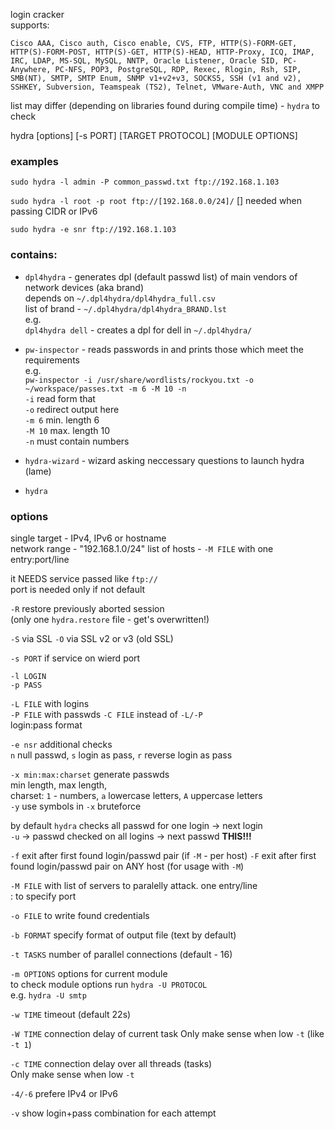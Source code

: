 login cracker  
supports:  
```
Cisco AAA, Cisco auth, Cisco enable, CVS, FTP, HTTP(S)-FORM-GET, HTTP(S)-FORM-POST, HTTP(S)-GET, HTTP(S)-HEAD, HTTP-Proxy, ICQ, IMAP, IRC, LDAP, MS-SQL, MySQL, NNTP, Oracle Listener, Oracle SID, PC-Anywhere, PC-NFS, POP3, PostgreSQL, RDP, Rexec, Rlogin, Rsh, SIP, SMB(NT), SMTP, SMTP Enum, SNMP v1+v2+v3, SOCKS5, SSH (v1 and v2), SSHKEY, Subversion, Teamspeak (TS2), Telnet, VMware-Auth, VNC and XMPP
```
list may differ (depending on libraries found during compile time) - `hydra` to check  

hydra [options]  [-s PORT]  [TARGET PROTOCOL]  [MODULE OPTIONS]

### examples
`sudo hydra -l admin -P common_passwd.txt ftp://192.168.1.103`

`sudo hydra -l root -p root ftp://[192.168.0.0/24]/`
[] needed when passing CIDR or IPv6

`sudo hydra -e snr ftp://192.168.1.103`


### contains:
- `dpl4hydra` - generates dpl (default passwd list) of main vendors of network devices (aka brand)  
depends on `~/.dpl4hydra/dpl4hydra_full.csv`  
list of brand - `~/.dpl4hydra/dpl4hydra_BRAND.lst`  
e.g.  
`dpl4hydra dell` - creates a dpl for dell in `~/.dpl4hydra/`  

- `pw-inspector` - reads passwords in and prints those which meet the requirements  
e.g.  
`pw-inspector -i /usr/share/wordlists/rockyou.txt -o ~/workspace/passes.txt -m 6 -M 10 -n`  
`-i` read form that  
`-o` redirect output here  
`-m 6` min. length 6  
`-M 10` max. length 10  
`-n` must contain numbers  

- `hydra-wizard` - wizard asking neccessary questions to launch hydra  
(lame)  

- `hydra`

### options
single target - IPv4, IPv6 or hostname  
network range - "192.168.1.0/24"
list of hosts - `-M FILE` with one entry:port/line

it NEEDS service passed like `ftp://`  
port is needed only if not default  

`-R` restore previously aborted session  
(only one `hydra.restore` file - get's overwritten!)

`-S` via SSL
`-O` via SSL v2 or v3 (old SSL)  

`-s PORT` if service on wierd port  

`-l LOGIN`  
`-p PASS`  

`-L FILE` with logins  
`-P FILE` with passwds
`-C FILE` instead of `-L/-P`  
login:pass format  

`-e nsr` additional checks  
`n` null passwd, `s` login as pass, `r` reverse login as pass

`-x min:max:charset` generate passwds  
min length, max length,  
charset: `1` - numbers, `a` lowercase letters, `A` uppercase letters  
`-y` use symbols in `-x` bruteforce  

by default `hydra` checks all passwd for one login -> next login  
`-u` -> passwd checked on all logins -> next passwd  **THIS!!!**

`-f` exit after first found login/passwd pair (if `-M` - per host)
`-F` exit after first found login/passwd pair on ANY host (for usage with `-M`)

`-M FILE` with list of servers to paralelly attack.
one entry/line  
: to specify port  

`-o FILE` to write found credentials  

`-b FORMAT` specify format of output file (text by default)

`-t TASKS` number of parallel connections (default - 16)

`-m OPTIONS` options for current module  
to check module options run `hydra -U PROTOCOL`  
e.g. `hydra -U smtp`

`-w TIME` timeout (default 22s)  

`-W TIME` connection delay of current task
Only make sense when low `-t` (like `-t 1`)

`-c TIME` connection delay over all threads (tasks)  
Only make sense when low `-t`  

`-4/-6` prefere IPv4 or IPv6

`-v` show login+pass combination for each attempt